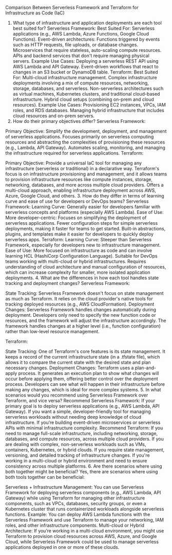 Comparison Between Serverless Framework and Terraform for Infrastructure as Code (IaC)
1. What type of infrastructure and application deployments are each tool best suited for?
Serverless Framework:
Best Suited For:
Serverless applications (e.g., AWS Lambda, Azure Functions, Google Cloud Functions).
Event-driven architectures: Functions triggered by events such as HTTP requests, file uploads, or database changes.
Microservices that require stateless, auto-scaling compute resources.
APIs and backend services that don't require managing physical servers.
Example Use Cases:
Deploying a serverless REST API using AWS Lambda and API Gateway.
Event-driven workflows that react to changes in an S3 bucket or DynamoDB table.
Terraform:
Best Suited For:
Multi-cloud infrastructure management.
Complex infrastructure deployments involving a mix of compute resources, networking, storage, databases, and serverless.
Non-serverless architectures such as virtual machines, Kubernetes clusters, and traditional cloud-based infrastructure.
Hybrid cloud setups (combining on-prem and cloud resources).
Example Use Cases:
Provisioning EC2 instances, VPCs, IAM roles, and RDS databases.
Managing hybrid infrastructure that includes cloud resources and on-prem servers.
2. How do their primary objectives differ?
Serverless Framework:

Primary Objective: Simplify the development, deployment, and management of serverless applications.
Focuses primarily on serverless computing resources and abstracting the complexities of provisioning these resources (e.g., Lambda, API Gateway).
Automates scaling, monitoring, and managing the infrastructure required for serverless applications.
Terraform:

Primary Objective: Provide a universal IaC tool for managing any infrastructure (serverless or traditional) in a declarative way.
Terraform's focus is on infrastructure provisioning and management, and it allows teams to provision infrastructure resources like compute instances, storage, networking, databases, and more across multiple cloud providers.
Offers a multi-cloud approach, enabling infrastructure deployment across AWS, Azure, Google Cloud, and others.
3. How do they differ in terms of learning curve and ease of use for developers or DevOps teams?
Serverless Framework:
Learning Curve: Generally easier for developers familiar with serverless concepts and platforms (especially AWS Lambda).
Ease of Use:
More developer-centric: Focuses on simplifying the deployment of serverless applications.
Fewer configuration steps for simple serverless deployments, making it faster for teams to get started.
Built-in abstractions, plugins, and templates make it easier for developers to quickly deploy serverless apps.
Terraform:
Learning Curve: Steeper than Serverless Framework, especially for developers new to infrastructure management.
Ease of Use:
More focused on infrastructure as code and can involve learning HCL (HashiCorp Configuration Language).
Suitable for DevOps teams working with multi-cloud or hybrid infrastructures.
Requires understanding of cloud architecture and manual configuration of resources, which can increase complexity for smaller, more isolated application deployments.
4. What are the differences in how each tool handles state tracking and deployment changes?
Serverless Framework:

State Tracking: Serverless Framework doesn't focus on state management as much as Terraform. It relies on the 
cloud provider's native tools for tracking deployed resources (e.g., AWS CloudFormation).
Deployment Changes: Serverless Framework handles changes automatically during deployment. 
Developers only need to specify the new function code or resources, and the framework will adjust the 
infrastructure accordingly. The framework handles changes at a higher level (i.e., function configuration) 
rather than low-level resource management.

Terraform:

State Tracking: One of Terraform's core features is its state management. It keeps a record of the current 
infrastructure state (in a .tfstate file), which allows it to compare the current state with the desired state and 
plan necessary changes.
Deployment Changes: Terraform uses a plan-and-apply process. It generates an execution plan to show what changes will 
occur before applying them, offering better control over the deployment process. Developers can see what will happen 
in their infrastructure before making any changes, which is ideal for more complex systems.
5. In what scenarios would you recommend using Serverless Framework over Terraform, and vice versa?
Recommend Serverless Framework:
If your primary goal is to deploy serverless applications (e.g., AWS Lambda, API Gateway).
If you want a simple, developer-friendly tool for managing serverless workloads without needing deep knowledge of 
cloud infrastructure.
If you’re building event-driven microservices or serverless APIs with minimal infrastructure complexity.
Recommend Terraform:
If you need to manage full-scale infrastructure, including networking, storage, databases, and compute resources, 
across multiple cloud providers.
If you are dealing with complex, non-serverless workloads such as VMs, containers, Kubernetes, or hybrid clouds.
If you require state management, versioning, and detailed tracking of infrastructure changes.
If you're working in a multi-cloud or hybrid environment and need to ensure consistency across multiple platforms.
6. Are there scenarios where using both together might be beneficial?
Yes, there are scenarios where using both tools together can be beneficial:

Serverless + Infrastructure Management:
You can use Serverless Framework for deploying serverless components (e.g., AWS Lambda, API Gateway) while using 
Terraform for managing other infrastructure components, such as VPCs, databases, security groups, or even a Kubernetes 
cluster that runs containerized workloads alongside serverless functions.
Example: You can deploy AWS Lambda functions with the Serverless Framework and use Terraform to manage your networking, 
IAM roles, and other infrastructure components.
Multi-cloud or Hybrid Architecture:
If you’re working in a multi-cloud environment, you might use Terraform to provision cloud resources across AWS, 
Azure, and Google Cloud, while Serverless Framework could be used to manage serverless applications deployed in one or 
more of these clouds.
